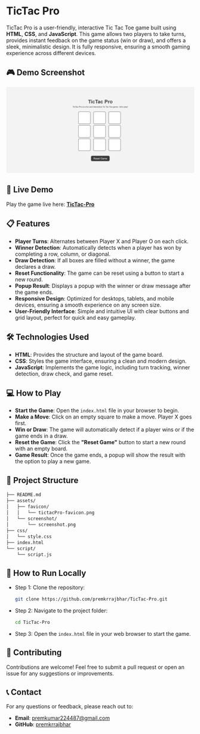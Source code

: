 # TicTac Pro

TicTac Pro is a user-friendly, interactive Tic Tac Toe game built using **HTML**, **CSS**, and **JavaScript**. This game allows two players to take turns, provides instant feedback on the game status (win or draw), and offers a sleek, minimalistic design. It is fully responsive, ensuring a smooth gaming experience across different devices.

## 🎮 Demo Screenshot

![Screenshot of Project](assets/screenshot/screenshot.png)

## 🔗 Live Demo

Play the game live here: **[TicTac-Pro](https://premkrrajbhar.github.io/TicTac-Pro/)**

## 📋 Features

- **Player Turns**: Alternates between Player X and Player O on each click.
- **Winner Detection**: Automatically detects when a player has won by completing a row, column, or diagonal.
- **Draw Detection**: If all boxes are filled without a winner, the game declares a draw.
- **Reset Functionality**: The game can be reset using a button to start a new round.
- **Popup Result**: Displays a popup with the winner or draw message after the game ends.
- **Responsive Design**: Optimized for desktops, tablets, and mobile devices, ensuring a smooth experience on any screen size.
- **User-Friendly Interface**: Simple and intuitive UI with clear buttons and grid layout, perfect for quick and easy gameplay.

## 🛠️ Technologies Used

- **HTML**: Provides the structure and layout of the game board.
- **CSS**: Styles the game interface, ensuring a clean and modern design.
- **JavaScript**: Implements the game logic, including turn tracking, winner detection, draw check, and game reset.

## 💻 How to Play

- **Start the Game**: Open the `index.html` file in your browser to begin.
- **Make a Move**: Click on an empty square to make a move. Player X goes first.
- **Win or Draw**: The game will automatically detect if a player wins or if the game ends in a draw.
- **Reset the Game**: Click the **"Reset Game"** button to start a new round with an empty board.
- **Game Result**: Once the game ends, a popup will show the result with the option to play a new game.

## 📂 Project Structure

```
├── README.md
├── assets/
│   ├── favicon/
│   │   └── tictacPro-favicon.png
│   └── screenshot/
│       └── screenshot.png
├── css/
│   └── style.css
├── index.html
└── script/
    └── script.js

```

## 📝 How to Run Locally

- Step 1: Clone the repository:

   ```bash
   git clone https://github.com/premkrrajbhar/TicTac-Pro.git
   ```

- Step 2: Navigate to the project folder:

   ```bash
   cd TicTac-Pro
   ```

- Step 3:  Open the `index.html` file in your web browser to start the game.

## 🤝 Contributing

Contributions are welcome! Feel free to submit a pull request or open an issue for any suggestions or improvements.

## 📞 Contact

For any questions or feedback, please reach out to:

- **Email**: [premkumar224487@gmail.com](mailto:premkumar224487@gmail.com)
- **GitHub**: [premkrrajbhar](https://github.com/premkrrajbhar)
